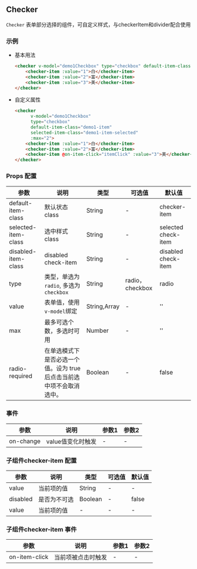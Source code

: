## Checker

 `Checker` 表单部分选择的组件，可自定义样式，与checkerItem和divider配合使用

### 示例

- 基本用法
    ```html
    <checker v-model="demo1Checkbox" type="checkbox" default-item-class="demo1-item" selected-item-class="demo1-item-selected">
        <checker-item :value="1">白</checker-item>
        <checker-item :value="2">富</checker-item>
        <checker-item :value="3">美</checker-item>
    </checker>
    ```

- 自定义属性
    ```html
    <checker 
          v-model="demo1Checkbox" 
          type="checkbox" 
          default-item-class="demo1-item" 
          selected-item-class="demo1-item-selected"
          :max="2">
        <checker-item :value="1">白</checker-item>
        <checker-item :value="2">富</checker-item>
        <checker-item @on-item-click="itemClick" :value="3">美</checker-item>
    </checker>
    ```

### Props 配置

| 参数 | 说明 | 类型 | 可选值 | 默认值 |
| - | - | - | - | - |
| default-item-class | 默认状态class | String | - | checker-item |
| selected-item-class | 选中样式class | String | - | selected check-item |
| disabled-item-class | disabled check-item | String | - | disabled check-item |
| type | 类型，单选为`radio`, 多选为`checkbox` | String | radio，checkbox | radio |
| value | 表单值，使用`v-model`绑定 | String,Array | - | '' |
| max | 最多可选个数，多选时可用 | Number | - | '' |
| radio-required | 在单选模式下是否必选一个值。设为 true 后点击当前选中项不会取消选中。 | Boolean | - | false |

### 事件

| 参数 | 说明 | 参数1 | 参数2 |
| - | - | - | - |
| on-change | value值变化时触发 | - | - |

### 子组件checker-item 配置

| 参数 | 说明 | 类型 | 可选值 | 默认值 |
| - | - | - | - | - |
| value | 当前项的值 | String | - | - |
| disabled | 是否为不可选 | Boolean | - | false |
| value | 当前项的值 | - | - | - |

### 子组件checker-item 事件

| 参数 | 说明 | 参数1 | 参数2 |
| - | - | - | - |
| on-item-click | 当前项被点击时触发 | - | - |
